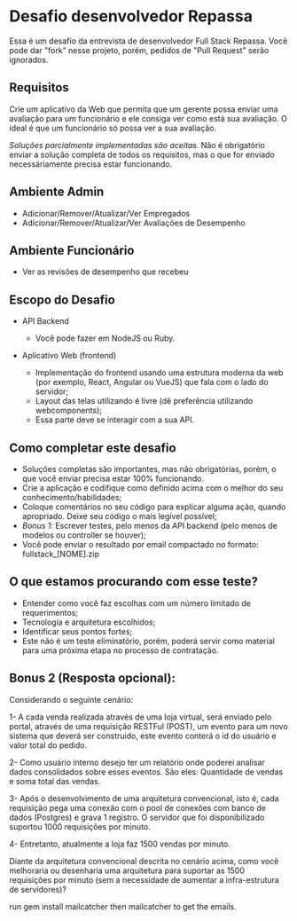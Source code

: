 <!-- # README

This README would normally document whatever steps are necessary to get the
application up and running.

Things you may want to cover:

* Ruby version

* System dependencies

* Configuration

* Database creation

* Database initialization

* How to run the test suite

* Services (job queues, cache servers, search engines, etc.)

* Deployment instructions

* ... -->



# Desafio desenvolvedor Repassa

Essa é um desafio da entrevista de desenvolvedor Full Stack Repassa. Você pode dar "fork" nesse projeto, porém,
pedidos de "Pull Request" serão ignorados.

## Requisitos

Crie um aplicativo da Web que permita que um gerente possa enviar uma avaliação para um funcionário e ele consiga ver como está sua avaliação. O ideal é que um funcionário só possa ver a sua avaliação.

*Soluções parcialmente implementadas são aceitas.* Não é obrigatório enviar a solução completa de todos os requisitos, mas o que for enviado necessáriamente precisa estar funcionando.

## Ambiente Admin
* Adicionar/Remover/Atualizar/Ver Empregados
* Adicionar/Remover/Atualizar/Ver Avaliações de Desempenho

## Ambiente Funcionário
* Ver as revisões de desempenho que recebeu

## Escopo do Desafio
* API Backend
  * Você pode fazer em NodeJS ou Ruby.

* Aplicativo Web (frontend)
  * Implementação do frontend usando uma estrutura moderna da web (por exemplo, React, Angular ou VueJS) que fala com o lado do servidor;
  * Layout das telas utilizando é livre (dê preferência utilizando webcomponents);
  * Essa parte deve se interagir com a sua API.

## Como completar este desafio
* Soluções completas são importantes, mas não obrigatórias, porém, o que você enviar precisa estar 100% funcionando.
* Crie a aplicação e codifique como definido acima com o melhor do seu conhecimento/habilidades;
* Coloque comentários no seu código para explicar alguma ação, quando apropriado. Deixe seu código o mais legível possível;
* *Bonus 1*: Escrever testes, pelo menos da API backend (pelo menos de modelos ou controller se houver);
* Você pode enviar o resultado por email compactado no formato: fullstack_[NOME].zip

## O que estamos procurando com esse teste?
* Entender como você faz escolhas com um número limitado de requerimentos;
* Tecnologia e arquitetura escolhidos;
* Identificar seus pontos fortes;
* Este não é um teste eliminatório, porém, poderá servir como material para uma próxima etapa no processo de contratação.

## Bonus 2 (Resposta opcional):

Considerando o seguinte cenário:

1- A cada venda realizada através de uma loja virtual, será enviado pelo portal, através de uma requisição RESTFul (POST), um evento para um novo sistema que deverá ser construido, este evento conterá o id do usuário e valor total do pedido.

2- Como usuário interno desejo ter um relatório onde poderei analisar dados consolidados sobre esses eventos. São eles: Quantidade de vendas e soma total das vendas. 

3- Após o desenvolvimento de uma arquitetura convencional, isto é, cada requisição pega uma conexão com o pool de conexões com banco de dados (Postgres) e grava 1 registro. O servidor que foi disponibilizado suportou 1000 requisições por minuto. 

4- Entretanto, atualmente a loja faz 1500 vendas por minuto. 

Diante da arquitetura convencional descrita no cenário acima, como você melhoraria ou desenharia uma arquitetura para suportar as 1500 requisições por minuto (sem a necessidade de aumentar a infra-estrutura de servidores)?




run gem install mailcatcher then mailcatcher to get the emails.